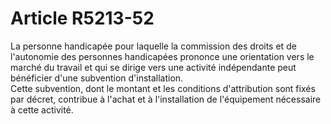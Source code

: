 # Article R5213-52

  
La personne handicapée pour laquelle la commission des droits et de l'autonomie des personnes handicapées prononce une orientation vers le marché du travail et qui se dirige vers une activité indépendante peut bénéficier d'une subvention d'installation.   
Cette subvention, dont le montant et les conditions d'attribution sont fixés par décret, contribue à l'achat et à l'installation de l'équipement nécessaire à cette activité.